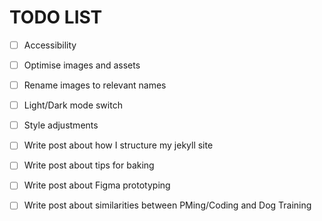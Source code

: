 # TODO LIST

- [ ] Accessibility
- [ ] Optimise images and assets
- [ ] Rename images to relevant names
- [ ] Light/Dark mode switch
- [ ] Style adjustments


- [ ] Write post about how I structure my jekyll site
- [ ] Write post about tips for baking
- [ ] Write post about Figma prototyping
- [ ] Write post about similarities between PMing/Coding and Dog Training
